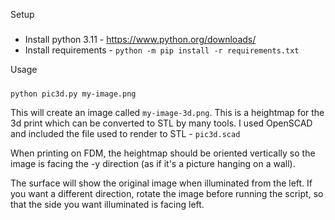 Setup
#####

- Install python 3.11 - https://www.python.org/downloads/
- Install requirements - `python -m pip install -r requirements.txt`

Usage
#####

`python pic3d.py my-image.png`

This will create an image called `my-image-3d.png`.
This is a heightmap for the 3d print which can be converted to STL by many tools.
I used OpenSCAD and included the file used to render to STL - `pic3d.scad`

When printing on FDM, the heightmap should be oriented vertically so the
image is facing the -y direction (as if it's a picture hanging on a wall).

The surface will show the original image when illuminated from the left.
If you want a different direction, rotate the image before running the script, so that the side you want illuminated is facing left.
